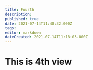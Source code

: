 ```yaml
---
title: Fourth
description: 
published: true
date: 2021-07-14T11:48:32.000Z
tags: 
editor: markdown
dateCreated: 2021-07-14T11:18:03.000Z
---
```


# This is 4th view


